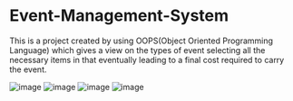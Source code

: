 # Event-Management-System
This is a project created by using OOPS(Object Oriented Programming Language) which gives a view on the types of event selecting all the necessary items in that eventually leading to a final cost required to carry the event.


![image](https://github.com/SiddhiAuti343/Event-Management-System/assets/122535876/90d54205-6adc-47c6-9258-72736b8c12fd)
![image](https://github.com/SiddhiAuti343/Event-Management-System/assets/122535876/366b4978-6b05-46bd-8abd-0841839c36df)
![image](https://github.com/SiddhiAuti343/Event-Management-System/assets/122535876/49b6b582-0001-4a7c-958c-afa459f393b2)
![image](https://github.com/SiddhiAuti343/Event-Management-System/assets/122535876/b3016cb5-1a8e-4fb8-a2a5-c9c5e296d7fd)


